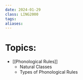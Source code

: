 ```yaml
---
date: 2024-01-29
class: LING2000
tags: 
aliases:
---
```

# Topics:
- [[Phonological Rules]]
	- Natural Classes
	- Types of Phonological Rules